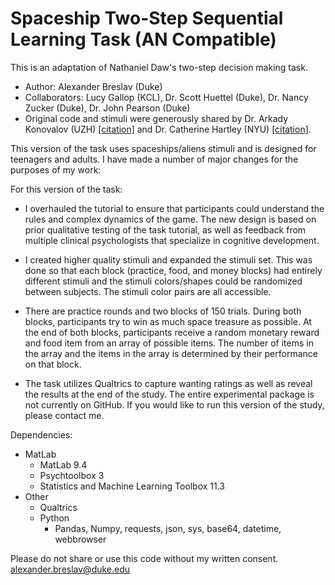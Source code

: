 # Spaceship Two-Step Sequential Learning Task (AN Compatible)
This is an adaptation of Nathaniel Daw's two-step decision making task.

- Author: Alexander Breslav (Duke)
- Collaborators: Lucy Gallop (KCL), Dr. Scott Huettel (Duke), Dr. Nancy Zucker (Duke), Dr. John Pearson (Duke)
- Original code and stimuli were generously shared by Dr. Arkady Konovalov (UZH) [[citation]](https://www.nature.com/articles/ncomms12438?origin=ppub) and Dr. Catherine Hartley (NYU) [[citation]](https://www.ncbi.nlm.nih.gov/pmc/articles/PMC4899156/).

This version of the task uses spaceships/aliens stimuli and is designed for teenagers and adults.
I have made a number of major changes for the purposes of my work:

For this version of the task:
 - I overhauled the tutorial to ensure that participants could understand the rules and complex dynamics of the game. The new design is based on prior qualitative testing of the task tutorial, as well as feedback from multiple clinical psychologists that specialize in cognitive development.

- I created higher quality stimuli and expanded the stimuli set. This was done so that each block (practice, food, and money blocks) had entirely different stimuli and the stimuli colors/shapes could be randomized between subjects. The stimuli color pairs are all accessible.

- There are practice rounds and two blocks of 150 trials. During both blocks, participants try to win as much space treasure as possible. At the end of both blocks, participants receive a random monetary reward and food item from an array of possible items. The number of items in the array and the items in the array is determined by their performance on that block.

- The task utilizes Qualtrics to capture wanting ratings as well as reveal the results at the end of the study. The entire experimental package is not currently on GitHub. If you would like to run this version of the study, please contact me.

Dependencies:
- MatLab
  - MatLab 9.4
  - Psychtoolbox 3
  - Statistics and Machine Learning Toolbox 11.3
- Other
  - Qualtrics
  - Python
    - Pandas, Numpy, requests, json, sys, base64, datetime, webbrowser

Please do not share or use this code without my written consent.  
alexander.breslav@duke.edu
